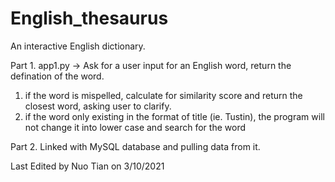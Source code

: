 # English_thesaurus
An interactive English dictionary.

Part 1. app1.py -> Ask for a user input for an English word, return the defination of the word.
1) if the word is mispelled, calculate for similarity score and return the closest word, asking user to clarify.
2) if the word only existing in the format of title (ie. Tustin), the program will not change it into lower case and search for the word

Part 2. Linked with MySQL database and pulling data from it.

Last Edited by Nuo Tian on 3/10/2021
